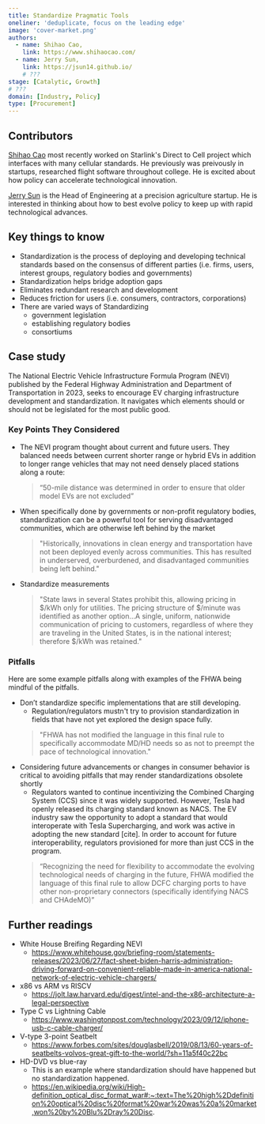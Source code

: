 ```yaml
---
title: Standardize Pragmatic Tools
oneliner: 'deduplicate, focus on the leading edge'
image: 'cover-market.png'
authors:
  - name: Shihao Cao,
    link: https://www.shihaocao.com/
  - name: Jerry Sun,
    link: https://jsun14.github.io/
    # ???
stage: [Catalytic, Growth]
# ???
domain: [Industry, Policy]
type: [Procurement]
---
```


## Contributors

[Shihao Cao](https://www.shihaocao.com/) most recently worked on Starlink's Direct to Cell project which interfaces with many cellular standards. He previously was preivously in startups, researched flight software throughout college. He is excited about how policy can accelerate technological innovation.

[Jerry Sun](https://jsun14.github.io/) is the Head of Engineering at a precision agriculture startup. He is interested in thinking about how to best evolve policy to keep up with rapid technological advances. 

## Key things to know

- Standardization is the process of deploying and developing technical standards based on the consensus of different parties (i.e. firms, users, interest groups, regulatory bodies and governments)
- Standardization helps bridge adoption gaps
- Eliminates redundant research and development
- Reduces friction for users (i.e. consumers, contractors, corporations)
- There are varied ways of Standardizing
  - government legislation
  - establishing regulatory bodies
  - consortiums

## Case study

The National Electric Vehicle Infrastructure Formula Program (NEVI) published by the Federal Highway Administration and Department of Transportation in 2023, seeks to encourage EV charging infrastructure development and standardization. It navigates which elements should or should not be legislated for the most public good.

### Key Points They Considered

- The NEVI program thought about current and future users. They balanced needs between current shorter range or hybrid EVs in addition to longer range vehicles that may not need densely placed stations along a route:
  > “50-mile distance was determined in order to ensure that older model EVs are not excluded”
- When specifically done by governments or non-profit regulatory bodies, standardization can be a powerful tool for serving disadvantaged communities, which are otherwise left behind by the market
  > "Historically, innovations in clean energy and transportation have not been deployed evenly across communities. This has resulted in underserved, overburdened, and disadvantaged communities being left behind."
- Standardize measurements
  > "State laws in several States prohibit this, allowing pricing in $/kWh only for utilities. The pricing structure of $/minute was identified as another option…A single, uniform, nationwide communication of pricing to customers, regardless of where they are traveling in the United States, is in the national interest; therefore $/kWh was retained."

### Pitfalls

Here are some example pitfalls along with examples of the FHWA being mindful of the pitfalls.

- Don’t standardize specific implementations that are still developing.
  - Regulation/regulators mustn't try to provision standardization in fields that have not yet explored the design space fully.
  > "FHWA has not modified the language in this final rule to specifically accommodate MD/HD needs so as not to preempt the pace of technological innovation."
- Considering future advancements or changes in consumer behavior is critical to avoiding pitfalls that may render standardizations obsolete shortly
  - Regulators wanted to continue incentivizing the Combined Charging System (CCS) since it was widely supported. However, Tesla had openly released its charging standard known as NACS. The EV industry saw the opportunity to adopt a standard that would interoperate with Tesla Supercharging, and work was active in adopting the new standard [cite]. In order to account for future interoperability, regulators provisioned for more than just CCS in the program.
  > “Recognizing the need for flexibility to accommodate the evolving technological needs of charging in the future, FHWA modified the language of this final rule to allow DCFC charging ports to have other non-proprietary connectors (specifically identifying NACS and CHAdeMO)”

## Further readings

- White House Breifing Regarding NEVI
  - https://www.whitehouse.gov/briefing-room/statements-releases/2023/06/27/fact-sheet-biden-harris-administration-driving-forward-on-convenient-reliable-made-in-america-national-network-of-electric-vehicle-chargers/
- x86 vs ARM vs RISCV
  - https://jolt.law.harvard.edu/digest/intel-and-the-x86-architecture-a-legal-perspective
- Type C vs Lightning Cable
  - https://www.washingtonpost.com/technology/2023/09/12/iphone-usb-c-cable-charger/ 
- V-type 3-point Seatbelt
  - https://www.forbes.com/sites/douglasbell/2019/08/13/60-years-of-seatbelts-volvos-great-gift-to-the-world/?sh=11a5f40c22bc 
- HD-DVD vs blue-ray
  - This is an example where standardization should have happened but no standardization happened.
  - https://en.wikipedia.org/wiki/High-definition_optical_disc_format_war#:~:text=The%20high%2Ddefinition%20optical%20disc%20format%20war%20was%20a%20market,won%20by%20Blu%2Dray%20Disc.
